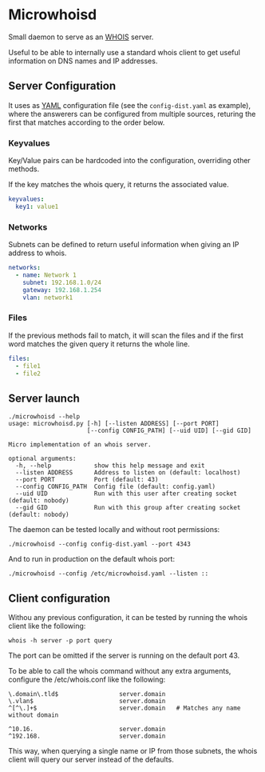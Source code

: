 # Microwhoisd

Small daemon to serve as an [WHOIS](https://en.wikipedia.org/wiki/WHOIS) server.

Useful to be able to internally use a standard whois client to get useful information on DNS names and IP addresses.

## Server Configuration

It uses as [YAML](https://en.wikipedia.org/wiki/YAML) configuration file (see the ``config-dist.yaml`` as example), where the answerers can be configured from
multiple sources, returing the first that matches according to the order below.

### Keyvalues


Key/Value pairs can be hardcoded into the configuration, overriding other methods.


If the key matches the whois query, it returns the associated value.


```yaml
keyvalues:
  key1: value1
```


### Networks

Subnets can be defined to return useful information when giving an IP address to whois.

```yaml
networks:
  - name: Network 1
    subnet: 192.168.1.0/24
    gateway: 192.168.1.254
    vlan: network1

```

### Files

If the previous methods fail to match, it will scan the files and if the first word matches
the given query it returns the whole line.

```yaml
files:                                                                                                                         
  - file1
  - file2
```

## Server launch

```
./microwhoisd --help
usage: microwhoisd.py [-h] [--listen ADDRESS] [--port PORT]
                      [--config CONFIG_PATH] [--uid UID] [--gid GID]

Micro implementation of an whois server.

optional arguments:
  -h, --help            show this help message and exit
  --listen ADDRESS      Address to listen on (default: localhost)
  --port PORT           Port (default: 43)
  --config CONFIG_PATH  Config file (default: config.yaml)
  --uid UID             Run with this user after creating socket (default: nobody)
  --gid GID             Run with this group after creating socket (default: nobody)
```

The daemon can be tested locally and without root permissions:


```
./microwhoisd --config config-dist.yaml --port 4343
```

And to run in production on the default whois port:

```
./microwhoisd --config /etc/microwhoisd.yaml --listen ::
```

## Client configuration

Withou any previous configuration, it can be tested by running the whois client like the following:

```
whois -h server -p port query
```

The port can be omitted if the server is running on the default port 43.


To be able to call the whois command without any extra arguments, configure the /etc/whois.conf like the following:

```
\.domain\.tld$                 server.domain
\.vlan$                        server.domain
^[^\.]+$                       server.domain   # Matches any name without domain

^10.16.                        server.domain
^192.168.                      server.domain
```

This way, when querying a single name or IP from those subnets, the whois client will query our server instead of the defaults.

